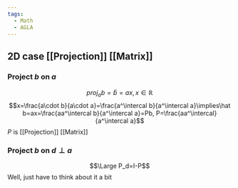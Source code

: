```yaml
---
tags:
  - Math
  - AGLA
---
```

## 2D case [[Projection]] [[Matrix]]
### Project $b$ on $a$ 
$$proj_ab=\hat b=ax, x\in\mathbb R$$
$$x=\frac{a\cdot b}{a\cdot a}=\frac{a^\intercal b}{a^\intercal a}\implies\hat b=ax=\frac{aa^\intercal b}{a^\intercal a}=Pb, P=\frac{aa^\intercal}{a^\intercal a}$$
$P$ is [[Projection]] [[Matrix]]
### Project $b$ on $d\perp a$

$$\Large P_d=I-P$$
Well, just have to think about it a bit